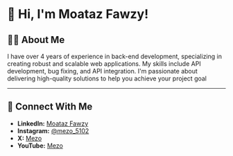 # 👋 Hi, I'm Moataz Fawzy!

## 🧑‍💻 About Me
I have over 4 years of experience in back-end development, specializing in creating robust and scalable web applications. My skills include API development, bug fixing, and API integration. I'm passionate about delivering high-quality solutions to help you achieve your project goal

---


## 🤝 **Connect With Me**
- **LinkedIn:** [Moataz Fawzy](https://www.linkedin.com/in/moataz-fawzy-backend)  
- **Instagram:** [@mezo_5102](https://www.instagram.com/mezo_5102)  
- **X:** [Mezo](https://x.com/Mezo0345)
- **YouTube:** [Mezo](https://youtube.com/@codewithmezo)  



